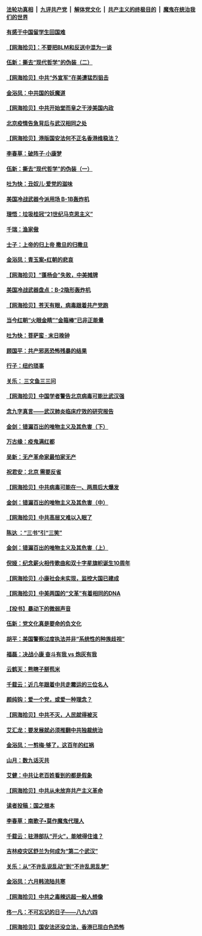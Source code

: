 ####  [法轮功真相](../../../../basic/blob/master/README.md?t=06270931) &nbsp;|&nbsp; [九评共产党](../../../../9ping.md/blob/master/README.md?t=06270931) &nbsp;|&nbsp; [解体党文化](../../../../jtdwh.md/blob/master/README.md?t=06270931)  &nbsp;|&nbsp; [共产主义的终极目的](../../../../gczydzjmd.md/blob/master/README.md?t=06270931) &nbsp;|&nbsp; [魔鬼在统治我们的世界](../../../../mgztzwmdsj.md/blob/master/README.md?t=06270931) 

#### [有感于中国留学生回国难](../pages/nsc993/n12212960.md?t=06270931) 

#### [【网海拾贝】：不要把BLM和反送中混为一谈](../pages/nsc993/n12213076.md?t=06270931) 

#### [伍新：撕去“现代哲学”的伪装（二）](../pages/nsc993/n12211310.md?t=06270931) 

#### [【网海拾贝】中共“外宣军”在美遭猛烈狙击](../pages/nsc993/n12211190.md?t=06270931) 

#### [金浴凤：中共国的妖魔道](../pages/nsc993/n12208163.md?t=06270931) 

#### [【网海拾贝】中共开始堂而皇之干涉美国内政](../pages/nsc993/n12205646.md?t=06270931) 

#### [北京疫情告急背后与武汉相同之处](../pages/nsc993/n12201610.md?t=06270931) 

#### [【网海拾贝】港版国安法何不正名香港维稳法？](../pages/nsc993/n12203675.md?t=06270931) 

#### [李春草：破阵子·小康梦](../pages/nsc993/n12202996.md?t=06270931) 

#### [伍新：撕去“现代哲学”的伪装（一）](../pages/nsc993/n12202666.md?t=06270931) 

#### [吐为快：丑奴儿·爱党的滋味](../pages/nsc993/n12202630.md?t=06270931) 

#### [美国冷战武器今派用场 B-1B轰炸机](../pages/nsc993/n12202368.md?t=06270931) 

#### [理悟：垃圾桂冠“21世纪马克思主义”](../pages/nsc993/n12201220.md?t=06270931) 

#### [千瑞：渔家傲](../pages/nsc993/n12201174.md?t=06270931) 

#### [士子：上帝的归上帝 撒旦的归撒旦](../pages/nsc993/n12199902.md?t=06270931) 

#### [金浴凤：青玉案•红朝的悲哀](../pages/nsc993/n12199650.md?t=06270931) 

#### [【网海拾贝】“蓬杨会”失败，中美摊牌](../pages/nsc993/n12199598.md?t=06270931) 

#### [美国冷战武器盘点：B-2隐形轰炸机](../pages/nsc993/n12199226.md?t=06270931) 

#### [【网海拾贝】苍天有眼，病毒跟着共产党跑](../pages/nsc993/n12197648.md?t=06270931) 

#### [当今红朝“火眼金睛”“金箍棒”已非正能量](../pages/nsc993/n12196834.md?t=06270931) 

#### [吐为快：菩萨蛮 · 末日晚钟](../pages/nsc993/n12196689.md?t=06270931) 

#### [顾国平：共产邪恶恐怖残暴的结果](../pages/nsc993/n12195238.md?t=06270931) 

#### [行子：纽约琐事](../pages/nsc993/n12194752.md?t=06270931) 

#### [关乐： 三文鱼三三问](../pages/nsc993/n12194626.md?t=06270931) 

#### [【网海拾贝】中国学者警告北京病毒可能比武汉强](../pages/nsc993/n12193964.md?t=06270931) 

#### [念九字真言——武汉肺炎临床疗效的研究报告](../pages/nsc993/n12190804.md?t=06270931) 

#### [金剑：错漏百出的唯物主义及其危害（下）](../pages/nsc993/n12191909.md?t=06270931) 

#### [万古缘：疫鬼满红都](../pages/nsc993/n12191847.md?t=06270931) 

#### [吴新：无产革命家最怕家无产](../pages/nsc993/n12191806.md?t=06270931) 

#### [祝君安：北京 需要反省](../pages/nsc993/n12191766.md?t=06270931) 

#### [【网海拾贝】中共病毒可能在一、两周后大爆发](../pages/nsc993/n12190517.md?t=06270931) 

#### [金剑：错漏百出的唯物主义及其危害（中）](../pages/nsc993/n12188778.md?t=06270931) 

#### [【网海拾贝】中共高层又难以入眠了](../pages/nsc993/n12188425.md?t=06270931) 

#### [陈达 ：“三书”引“三笑”](../pages/nsc993/n12187929.md?t=06270931) 

#### [金剑：错漏百出的唯物主义及其危害（上）](../pages/nsc993/n12186502.md?t=06270931) 

#### [倪娅：纪念薪火相传歌曲和双十字星旗帜诞生10周年](../pages/nsc993/n12186439.md?t=06270931) 

#### [【网海拾贝】小康社会未实现，监控大国已建成](../pages/nsc993/n12185468.md?t=06270931) 

#### [【网海拾贝】中美两国的“文革”有着相同的DNA](../pages/nsc993/n12184487.md?t=06270931) 

#### [【投书】暴动下的微弱声音](../pages/nsc993/n12183493.md?t=06270931) 

#### [伍新：党文化真是要命的负文化](../pages/nsc993/n12182742.md?t=06270931) 

#### [胡平：美国警察过度执法并非“系统性的种族歧视”](../pages/nsc993/n12182713.md?t=06270931) 

#### [福磊：决战小康 奋斗有我 vs 炮灰有我](../pages/nsc993/n12182693.md?t=06270931) 

#### [云鹤天：熊瞎子掰苞米](../pages/nsc993/n12182680.md?t=06270931) 

#### [千载云：近几年跟着中共走霉运的三位名人](../pages/nsc993/n12182649.md?t=06270931) 

#### [颜纯钩：爱一个党，或爱一种理念？](../pages/nsc993/n12182640.md?t=06270931) 

#### [【网海拾贝】中共不灭，人民就得被灭](../pages/nsc993/n12180698.md?t=06270931) 

#### [艾汇龙：要发展就必须推翻中共独裁统治](../pages/nsc993/n12180647.md?t=06270931) 

#### [金浴凤：一剪梅·够了，这百年的红祸](../pages/nsc993/n12180002.md?t=06270931) 

#### [山月：数九话灭共](../pages/nsc993/n12179940.md?t=06270931) 

#### [艾健：中共让老百姓看到的都是假象](../pages/nsc993/n12179778.md?t=06270931) 

#### [【网海拾贝】中共从未放弃共产主义革命](../pages/nsc993/n12176687.md?t=06270931) 

#### [读者投稿：国之根本](../pages/nsc993/n12176662.md?t=06270931) 

#### [李春草：南歌子•莫作魔鬼代理人](../pages/nsc993/n12176610.md?t=06270931) 

#### [千载云：驻港部队“开火”，能唬得住谁？](../pages/nsc993/n12176028.md?t=06270931) 

#### [吉林疫灾区舒兰为何成为“第二个武汉”](../pages/nsc993/n12172816.md?t=06270931) 

#### [关乐：从“不许乱说乱动”到“不许乱思乱梦”](../pages/nsc993/n12174760.md?t=06270931) 

#### [金浴凤：六月韩流陆共寒](../pages/nsc993/n12174739.md?t=06270931) 

#### [【网海拾贝】中共之毒辣远超一般人想像](../pages/nsc993/n12174574.md?t=06270931) 

#### [佟一凡：不可忘记的日子——八九六四](../pages/nsc993/n12174371.md?t=06270931) 

#### [【网海拾贝】国安法还没立法，香港已现白色恐怖](../pages/nsc993/n12172467.md?t=06270931) 

